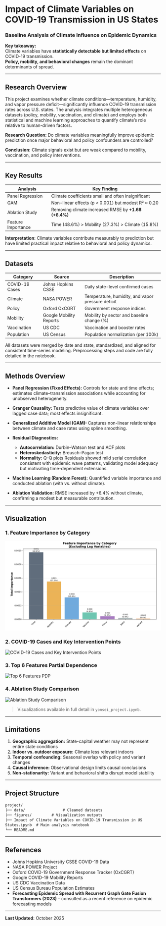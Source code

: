 
# Impact of Climate Variables on COVID-19 Transmission in US States  
### Baseline Analysis of Climate Influence on Epidemic Dynamics

**Key takeaway:**  
Climate variables have **statistically detectable but limited effects** on COVID-19 transmission.  
**Policy, mobility, and behavioral changes** remain the dominant determinants of spread.

---

## Research Overview

This project examines whether climate conditions—temperature, humidity, and vapor pressure deficit—significantly influence COVID-19 transmission rates across U.S. states.
The analysis integrates multiple heterogeneous datasets (policy, mobility, vaccination, and climate) and employs both statistical and machine learning approaches to quantify climate’s role relative to human-driven factors.

**Research Question:**
Do climate variables meaningfully improve epidemic prediction once major behavioral and policy confounders are controlled?

**Conclusion:**
Climate signals exist but are weak compared to mobility, vaccination, and policy interventions.

---

## Key Results

| Analysis           | Key Finding                                          |
| ------------------ | ---------------------------------------------------- |
| Panel Regression   | Climate coefficients small and often insignificant   |
| GAM                | Non-linear effects (p < 0.001) but modest R² ≈ 0.20  |
| Ablation Study     | Removing climate increased RMSE by **+1.68 (+6.4%)** |
| Feature Importance | Time (48.6%) > Mobility (27.3%) > Climate (15.8%)    |

**Interpretation:**
Climate variables contribute measurably to prediction but have limited practical impact relative to behavioral and policy dynamics.

---

## Datasets

| Category       | Source                  | Description                                       |
| -------------- | ----------------------- | ------------------------------------------------- |
| COVID-19 Cases | Johns Hopkins CSSE      | Daily state-level confirmed cases                 |
| Climate        | NASA POWER              | Temperature, humidity, and vapor pressure deficit |
| Policy         | Oxford OxCGRT           | Government response indices                       |
| Mobility       | Google Mobility Reports | Mobility by sector and baseline change (%)        |
| Vaccination    | US CDC                  | Vaccination and booster rates                     |
| Population     | US Census               | Population normalization (per 100k)               |

All datasets were merged by date and state, standardized, and aligned for consistent time-series modeling.
Preprocessing steps and code are fully detailed in the notebook.

---

## Methods Overview

* **Panel Regression (Fixed Effects):**
  Controls for state and time effects; estimates climate–transmission associations while accounting for unobserved heterogeneity.
* **Granger Causality:**
  Tests predictive value of climate variables over lagged case data; most effects insignificant.
* **Generalized Additive Model (GAM):**
  Captures non-linear relationships between climate and case rates using spline smoothing.
* **Residual Diagnostics:**

  * **Autocorrelation:** Durbin–Watson test and ACF plots
  * **Heteroskedasticity:** Breusch–Pagan test
  * **Normality:** Q–Q plots
    Residuals showed mild serial correlation consistent with epidemic wave patterns, validating model adequacy but motivating time-dependent extensions.
* **Machine Learning (Random Forest):**
  Quantified variable importance and conducted ablation (with vs. without climate).
* **Ablation Validation:**
  RMSE increased by +6.4% without climate, confirming a modest but measurable contribution.

---

## Visualization

### 1. Feature Importance by Category
![Feature Importance by Category](figures/Feature%20Importance%20by%20Category.png)

### 2. COVID-19 Cases and Key Intervention Points
![COVID-19 Cases and Key Intervention Points](Impact-of-Climate-Variables-on-COVID-19-Transmission-in-US-States/figures/COVID-19%20Cases%20and%20Key%20Intervention%20Points.png)

### 3. Top 6 Features Partial Dependence
![Top 6 Features PDP](Impact-of-Climate-Variables-on-COVID-19-Transmission-in-US-States/figures/Top%206%20Features%20PDP.png)

### 4. Ablation Study Comparison
![Ablation Study Comparison](Impact-of-Climate-Variables-on-COVID-19-Transmission-in-US-States/figures/Ablation%20Study%20Comparison.png)


> Visualizations available in full detail in `yonsei_project.ipynb`.



---

## Limitations

1. **Geographic aggregation:** State-capital weather may not represent entire state conditions
2. **Indoor vs. outdoor exposure:** Climate less relevant indoors
3. **Temporal confounding:** Seasonal overlap with policy and variant changes
4. **Causal inference:** Observational design limits causal conclusions
5. **Non-stationarity:** Variant and behavioral shifts disrupt model stability

---

## Project Structure

```
project/
├── data/                 # Cleaned datasets
├── figures/         # Visualization outputs
├── Impact of Climate Variables on COVID-19 Transmission in US States.ipynb  # Main analysis notebook
└── README.md
```

---

## References

* Johns Hopkins University CSSE COVID-19 Data
* NASA POWER Project
* Oxford COVID-19 Government Response Tracker (OxCGRT)
* Google COVID-19 Mobility Reports
* US CDC Vaccination Data
* US Census Bureau Population Estimates
* **Forecasting Epidemic Spread with Recurrent Graph Gate Fusion Transformers (2023)** – consulted as a recent reference on epidemic forecasting models

---

**Last Updated:** October 2025

